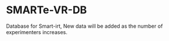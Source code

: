 # SMARTe-VR-DB

Database for Smart-irt, New data will be added as the number of experimenters increases.
